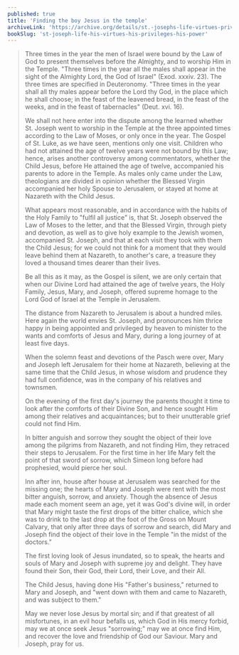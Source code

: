```yaml
---
published: true
title: 'Finding the boy Jesus in the temple'
archiveLink: 'https://archive.org/details/st.-josephs-life-virtues-privileges-power/page/146?view=theater'
bookSlug: 'st-joseph-life-his-virtues-his-privileges-his-power'
---
```


> Three times in the year the men of Israel were bound by the Law of God to present themselves before the Almighty, and to worship Him in the Temple. "Three times in the year all the males shall appear in the sight of the Almighty Lord, the God of Israel" (Exod. xxxiv. 23). The three times are specified in Deuteronomy. "Three times in the year shall all thy males appear before the Lord thy God, in the place which he shall choose; in the feast of the leavened bread, in the feast of the weeks, and in the feast of tabernacles" (Deut. xvi. 16).
>
> We shall not here enter into the dispute among the learned whether St. Joseph went to worship in the Temple at the three appointed times according to the Law of Moses, or only once in the year. The Gospel of St. Luke, as we have seen, mentions only one visit. Children who had not attained the age of twelve years were not bound by this Law; hence, arises another controversy among commentators, whether the Child Jesus, before He attained the age of twelve, accompanied his parents to adore in the Temple. As males only came under the Law, theologians are divided in opinion whether the Blessed Virgin accompanied her holy Spouse to Jerusalem, or stayed at home at Nazareth with the Child Jesus.
>
> What appears most reasonable, and in accordance with the habits of the Holy Family to "fulfil all justice" is, that St. Joseph observed the Law of Moses to the letter, and that the Blessed Virgin, through piety and devotion, as well as to give holy example to the Jewish women, accompanied St. Joseph, and that at each visit they took with them the Child Jesus; for we could not think for a moment that they would leave behind them at Nazareth, to another's care, a treasure they loved a thousand times dearer than their lives.
>
> Be all this as it may, as the Gospel is silent, we are only certain that when our Divine Lord had attained the age of twelve years, the Holy Family, Jesus, Mary, and Joseph, offered supreme homage to the Lord God of Israel at the Temple in Jerusalem.
>
> The distance from Nazareth to Jerusalem is about a hundred miles. Here again the world envies St. Joseph, and pronounces him thrice happy in being appointed and privileged by heaven to minister to the wants and comforts of Jesus and Mary, during a long journey of at least five days.
>
> When the solemn feast and devotions of the Pasch were over, Mary and Joseph left Jerusalem for their home at Nazareth, believing at the same time that the Child Jesus, in whose wisdom and prudence they had full confidence, was in the company of his relatives and townsmen.
>
> On the evening of the first day's journey the parents thought it time to look after the comforts of their Divine Son, and hence sought Him among their relatives and acquaintances; but to their unutterable grief could not find Him.
>
> In bitter anguish and sorrow they sought the object of their love among the pilgrims from Nazareth, and not finding Him, they retraced their steps to Jerusalem. For the first time in her life Mary felt the point of that sword of sorrow, which Simeon long before had prophesied, would pierce her soul.
>
> Inn after inn, house after house at Jerusalem was searched for the missing one; the hearts of Mary and Joseph were rent with the most bitter anguish, sorrow, and anxiety. Though the absence of Jesus made each moment seem an age, yet it was God's divine will, in order that Mary might taste the first drops of the bitter chalice, which she was to drink to the last drop at the foot of the Gross on Mount Calvary, that only after three days of sorrow and search, did Mary and Joseph find the object of their love in the Temple "in the midst of the doctors."
>
> The first loving look of Jesus inundated, so to speak, the hearts and souls of Mary and Joseph with supreme joy and delight. They have found their Son, their God, their Lord, their Love, and their All.
>
> The Child Jesus, having done His "Father's business," returned to Mary and Joseph, and "went down with them and came to Nazareth, and was subject to them."
>
> May we never lose Jesus by mortal sin; and if that greatest of all misfortunes, in an evil hour befalls us, which God in His mercy forbid, may we at once seek Jesus "sorrowing;" may we at once find Him, and recover the love and friendship of God our Saviour. Mary and Joseph, pray for us.
